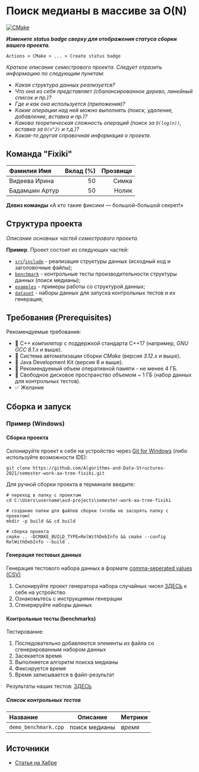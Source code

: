 # Поиск медианы в массиве за O(N)

[![CMake](https://github.com/Algorithms-and-Data-Structures-2021/semester-work-median/actions/workflows/cmake.yml/badge.svg)](https://github.com/Algorithms-and-Data-Structures-2021/semester-work-median/actions/workflows/cmake.yml)

**_Измените status badge сверху для отображения статуса сборки вашего проекта._**

`Actions > CMake > ... > Create status badge`

_Краткое описание семестрового проекта. Следует отразить информацию по следующим пунктам:_

- _Какая структура данных реализуется?_
- _Что она из себя представляет (сбалансированное дерево, линейный список и пр.)?_
- _Где и как она используется (приложения)?_
- _Какие операции над ней можно выполнять (поиск, удаление, добавление, вставка и пр.)?_
- _Какова теоретическая сложность операций (поиск за `O(log(n))`, вставка за `O(n^2)` и т.д.)?_
- _Какая-то другая справочная информация о проекте._

## Команда "Fixiki"

| Фамилия Имя    | Вклад (%) | Прозвище              |
| :---           |   ---:    |  ---:                 |
| Видеева Ирина  | 50        |  Симка                |
| Бадамшин Артур | 50        |  Нолик                |

**Девиз команды**
«А кто такие фиксики — большой-большой секрет!»

## Структура проекта

_Описание основных частей семестрового проекта._

**Пример**. Проект состоит из следующих частей:

- [`src`](src)/[`include`](include) - реализация структуры данных (исходный код и заголовочные файлы);
- [`benchmark`](benchmark) - контрольные тесты производительности структуры данных (поиск медианы);
- [`examples`](examples) - примеры работы со структурой данных;
- [`dataset`](dataset) - наборы данных для запуска контрольных тестов и их генерация;

## Требования (Prerequisites)

Рекомендуемые требования:

- :black_square_button: С++ компилятор c поддержкой стандарта C++17 (например, _GNU GCC 8.1.x_ и выше).
- :black_square_button: Система автоматизации сборки _CMake_ (версия _3.12.x_ и выше).
- :black_square_button: Java Development Kit (версия 8 и выше).
- :black_square_button: Рекомендуемый объем оперативной памяти - не менее 4 ГБ.
- :black_square_button: Свободное дисковое пространство объемом ~ 1 ГБ (набор данных для контрольных тестов).
- :white_check_mark: Желание

## Сборка и запуск

### Пример (Windows)

#### Сборка проекта

Склонируйте проект к себе на устройство через [Git for Windows](https://gitforwindows.org/) (либо используйте
возможности IDE):

```shell
git clone https://github.com/Algorithms-and-Data-Structures-2021/semester-work-aa-tree-fixiki.git
```

Для ручной сборки проекта в терминале введите:

```shell
# переход в папку с проектом
cd C:\Users\username\asd-projects\semester-work-aa-tree-fixiki

# создание папки для файлов сборки (чтобы не засорять папку с проектом) 
mkdir -p build && cd build 

# сборка проекта
cmake .. -DCMAKE_BUILD_TYPE=RelWithDebInfo && cmake --config RelWithDebInfo --build . 
```

#### Генерация тестовых данных

Генерация тестового набора данных в
формате [comma-seperated values (CSV)](https://en.wikipedia.org/wiki/Comma-separated_values)

1) Склонируйте проект генератора набора случайных чисел [ЗДЕСЬ](https://github.com/rthoor/generation.git) к себе на устройство 
2) Ознакомьтесь с инструкциями генерации
3) Сгенерируйте наборы данных

#### Контрольные тесты (benchmarks)

Тестирование:
1) Последовательно добавляются элементы из файла со сгенерированным набором данных
2) Засекается время
3) Выполняется алгоритм поиска медианы
4) Фиксируется время
5) Время записывается в файл-результат

Результаты наших тестов:
[ЗДЕСЬ](https://drive.google.com/drive/folders/1rFm2efkkVMAexTKysEGn6NOiWKzQiQfR?usp=sharing)

##### Список контрольных тестов

| Название                  | Описание                                | Метрики         |
| :---                      | ---                                     | :---            |
| `demo_benchmark.cpp` | поиск медианы                  | _время_         |


## Источники
- [Статья на Хабре](https://habr.com/ru/post/346930/)
